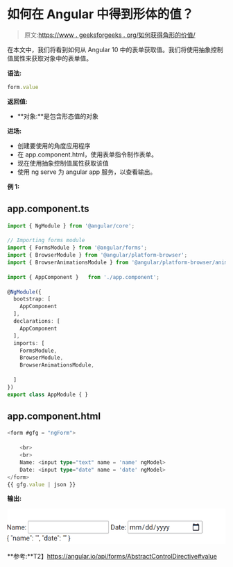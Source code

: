 # 如何在 Angular 中得到形体的值？

> 原文:[https://www . geeksforgeeks . org/如何获得角形的价值/](https://www.geeksforgeeks.org/how-to-get-the-value-of-the-form-in-angular/)

在本文中，我们将看到如何从 Angular 10 中的表单获取值。我们将使用抽象控制值属性来获取对象中的表单值。

**语法:**

```ts
form.value
```

**返回值:**

*   **对象:**是包含形态值的对象

**进场:**

*   创建要使用的角度应用程序
*   在 app.component.html，使用表单指令制作表单。
*   现在使用抽象控制值属性获取该值
*   使用 ng serve 为 angular app 服务，以查看输出。

**例 1:**

## app.component.ts

```ts
import { NgModule } from '@angular/core';

// Importing forms module
import { FormsModule } from '@angular/forms';
import { BrowserModule } from '@angular/platform-browser';
import { BrowserAnimationsModule } from '@angular/platform-browser/animations';

import { AppComponent }   from './app.component';

@NgModule({
  bootstrap: [
    AppComponent
  ],
  declarations: [
    AppComponent
  ],
  imports: [
    FormsModule,
    BrowserModule,
    BrowserAnimationsModule,

  ]
})
export class AppModule { }
```

## app.component.html

```ts
<form #gfg = "ngForm">

    <br>
    <br>
    Name: <input type="text" name = 'name' ngModel>
    Date: <input type="date" name = 'date' ngModel>
</form>
{{ gfg.value | json }}
```

**输出:**

![](img/e25fbdf1558819840b40d00eae96bcba.png)

**参考:**T2】https://angular.io/api/forms/AbstractControlDirective#value